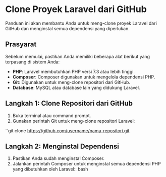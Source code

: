 # Clone Proyek Laravel dari GitHub

Panduan ini akan membantu Anda untuk meng-clone proyek Laravel dari GitHub dan menginstal semua dependensi yang diperlukan.

## Prasyarat

Sebelum memulai, pastikan Anda memiliki beberapa alat berikut yang terpasang di sistem Anda:

- **PHP**: Laravel membutuhkan PHP versi 7.3 atau lebih tinggi.
- **Composer**: Composer digunakan untuk mengelola dependensi PHP.
- **Git**: Digunakan untuk meng-clone repositori dari GitHub.
- **Database**: MySQL atau database lain yang didukung Laravel.

## Langkah 1: Clone Repositori dari GitHub

1. Buka terminal atau command prompt.
2. Gunakan perintah Git untuk meng-clone repositori Laravel:

``git clone https://github.com/username/nama-repositori.git

## Langkah 2: Menginstal Dependensi

1. Pastikan Anda sudah menginstal Composer.
2. Jalankan perintah Composer untuk menginstal semua dependensi PHP yang dibutuhkan oleh Laravel::
bash
